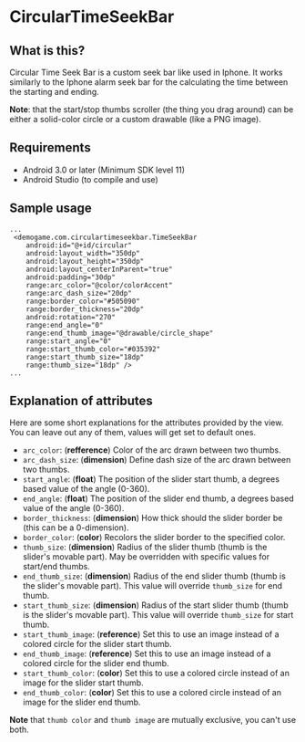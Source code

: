 # CircularTimeSeekBar

What is this?
-------------
Circular Time Seek Bar is a custom seek bar like used in Iphone.  It works similarly to the Iphone alarm seek bar for the calculating the time between the starting and ending.

**Note**: that the start/stop thumbs scroller (the thing you drag around) can be either a solid-color circle or a custom drawable (like a PNG image).


Requirements
------------
- Android 3.0 or later (Minimum SDK level 11)
- Android Studio (to compile and use)

Sample usage
------------
    ...
     <demogame.com.circulartimeseekbar.TimeSeekBar
        android:id="@+id/circular"
        android:layout_width="350dp"
        android:layout_height="350dp"
        android:layout_centerInParent="true"
        android:padding="30dp"
        range:arc_color="@color/colorAccent"
        range:arc_dash_size="20dp"
        range:border_color="#505090"
        range:border_thickness="20dp"
        android:rotation="270"
        range:end_angle="0"
        range:end_thumb_image="@drawable/circle_shape"
        range:start_angle="0"
        range:start_thumb_color="#035392"
        range:start_thumb_size="18dp"
        range:thumb_size="18dp" />
    ...

Explanation of attributes
-------------------------
Here are some short explanations for the attributes provided by the view. You can leave out any of them, values will get set to default ones.

- `arc_color`: (**refference**) Color of the arc drawn between two thumbs.
- `arc_dash_size`: (**dimension**) Define dash size of the arc drawn between two thumbs.
- `start_angle`: (**float**) The position of the slider start thumb, a degrees based value of the angle (0-360).
- `end_angle`: (**float**) The position of the slider end thumb, a degrees based value of the angle (0-360).
- `border_thickness`: (**dimension**) How thick should the slider border be (this can be a 0-dimension).
- `border_color`: (**color**) Recolors the slider border to the specified color.
- `thumb_size`: (**dimension**) Radius of the slider thumb (thumb is the slider's movable part). May be overridden with specific values for start/end thumbs.
- `end_thumb_size`: (**dimension**) Radius of the end slider thumb (thumb is the slider's movable part). This value will override `thumb_size` for end thumb.
- `start_thumb_size`: (**dimension**) Radius of the start slider thumb (thumb is the slider's movable part). This value will override `thumb_size` for start thumb.
- `start_thumb_image`: (**reference**) Set this to use an image instead of a colored circle for the slider start thumb.
- `end_thumb_image`: (**reference**) Set this to use an image instead of a colored circle for the slider end thumb.
- `start_thumb_color`: (**color**) Set this to use a colored circle instead of an image for the slider start thumb.
- `end_thumb_color`: (**color**) Set this to use a colored circle instead of an image for the slider end thumb.

**Note** that `thumb color` and `thumb image` are mutually exclusive, you can't use both.
